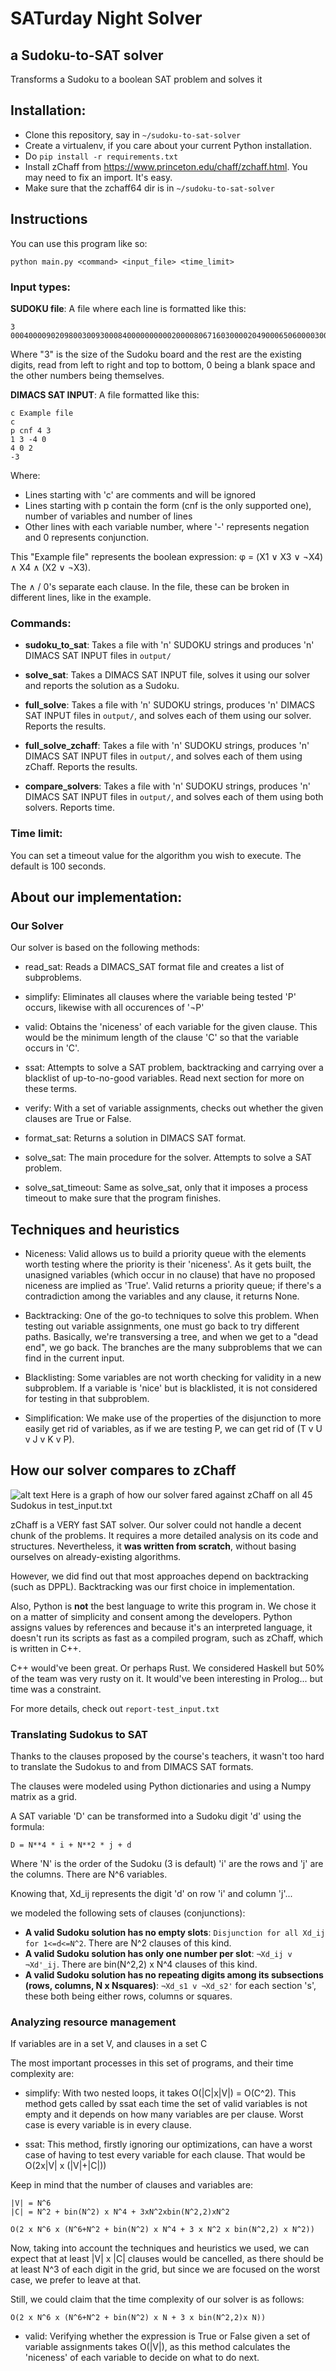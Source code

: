 # SATurday Night Solver
## a Sudoku-to-SAT solver
Transforms a Sudoku to a boolean SAT problem and solves it 

## Installation:
- Clone this repository, say in `~/sudoku-to-sat-solver`
- Create a virtualenv, if you care about your current Python installation.
- Do `pip install -r requirements.txt`
- Install zChaff from https://www.princeton.edu/chaff/zchaff.html. You may need to fix an import. It's easy.
- Make sure that the zchaff64 dir is in `~/sudoku-to-sat-solver`

## Instructions

You can use this program like so:

	python main.py <command> <input_file> <time_limit>

### Input types:

**SUDOKU file**: A file where each line is formatted like this:

	3 000400009020980030093000840000000000200008067160300002049000650600003000000059010

Where "3" is the size of the Sudoku board and the rest are the existing digits, read from left to right and top to bottom, 0 being a blank space and the other numbers being themselves.

**DIMACS SAT INPUT**: A file formatted like this:
	
	c Example file
	c
	p cnf 4 3
	1 3 -4 0
	4 0 2
	-3

Where:
- Lines starting with 'c' are comments and will be ignored
- Lines starting with p contain the form (cnf is the only supported one), number of variables and number of lines
- Other lines with each variable number, where '-' represents negation and 0 represents conjunction.

This "Example file" represents the boolean expression: φ = (X1 ∨ X3 ∨ ¬X4) ∧ X4 ∧ (X2 ∨ ¬X3).

The ∧ / 0's separate each clause. In the file, these can be broken in different lines, like in the example.


### Commands:
- **sudoku_to_sat**:  Takes a file with 'n' SUDOKU strings and produces 'n' DIMACS SAT INPUT files in `output/`

- **solve_sat**: Takes a DIMACS SAT INPUT file, solves it using our solver and reports the solution as a Sudoku.

- **full_solve**: Takes a file with 'n' SUDOKU strings, produces 'n' DIMACS SAT INPUT files in `output/`, and solves each of them using our solver. Reports the results.

- **full_solve_zchaff**: Takes a file with 'n' SUDOKU strings, produces 'n' DIMACS SAT INPUT files in `output/`, and solves each of them using zChaff. Reports the results.

- **compare_solvers**: Takes a file with 'n' SUDOKU strings, produces 'n' DIMACS SAT INPUT files in `output/`, and solves each of them using both solvers. Reports time.

### Time limit:

You can set a timeout value for the algorithm you wish to execute. The default is 100 seconds.


## About our implementation:

### Our Solver

Our solver is based on the following methods:

- read_sat: Reads a DIMACS_SAT format file and creates a list of subproblems.

- simplify: Eliminates all clauses where the variable being tested 'P' occurs, likewise with all occurences of '¬P'

- valid: Obtains the 'niceness' of each variable for the given clause. This would be the minimum length of the clause 'C' so that the variable occurs in 'C'.

- ssat: Attempts to solve a SAT problem, backtracking and carrying over a blacklist of up-to-no-good variables. Read next section for more on these terms.
- verify: With a set of variable assignments, checks out whether the given clauses are True or False. 

- format_sat: Returns a solution in DIMACS SAT format.

- solve_sat: The main procedure for the solver. Attempts to solve a SAT problem.

- solve_sat_timeout: Same as solve_sat, only that it imposes a process timeout to make sure that the program finishes.

## Techniques and heuristics

- Niceness: Valid allows us to build a priority queue with the elements worth testing where the priority is their 'niceness'. As it gets built, the unasigned variables (which occur in no clause) that have no proposed niceness are implied as 'True'. Valid returns a priority queue; if there's a contradiction among the variables and any clause, it returns None.

- Backtracking: One of the go-to techniques to solve this problem. When testing out variable assignments, one must go back to try different paths. Basically, we're transversing a tree, and when we get to a "dead end", we go back. The branches are the many subproblems that we can find in the current input.

- Blacklisting: Some variables are not worth checking for validity in a new subproblem. If a variable is 'nice' but is blacklisted, it is not considered for testing in that subproblem.

- Simplification: We make use of the properties of the disjunction to more easily get rid of variables, as if we are testing P, we can get rid of (T v U v J v K v P).

## How our solver compares to zChaff
![alt text](https://github.com/spokerman12/sudoku-to-sat-solver/blob/master/comparison.png?raw=true)
Here is a graph of how our solver fared against zChaff on all 45 Sudokus in test_input.txt

zChaff is a VERY fast SAT solver. Our solver could not handle a decent chunk of the problems. It requires a more detailed analysis on its code and structures. Nevertheless, it **was written from scratch**, without basing ourselves on already-existing algorithms.

However, we did find out that most approaches depend on backtracking (such as DPPL). Backtracking was our first choice in implementation.

Also, Python is **not** the best language to write this program in. We chose it on a matter of simplicity and consent among the developers. Python assigns values by references and because it's an interpreted language, it doesn't run its scripts as fast as a compiled program, such as zChaff, which is written in C++.

C++ would've been great. Or perhaps Rust. We considered Haskell but 50% of the team was very rusty on it. It would've been interesting in Prolog... but time was a constraint. 

For more details, check out `report-test_input.txt`

### Translating Sudokus to SAT

Thanks to the clauses proposed by the course's teachers, it wasn't too hard to translate the Sudokus to and from DIMACS SAT formats.

The clauses were modeled using Python dictionaries and using a Numpy matrix as a grid.

A SAT variable 'D' can be transformed into a Sudoku digit 'd' using the formula:

	D = N**4 * i + N**2 * j + d

Where 'N' is the order of the Sudoku (3 is default) 'i' are the rows and 'j' are the columns. There are N^6 variables.

Knowing that, Xd_ij represents the digit 'd' on row 'i' and column 'j'...

we modeled the following sets of clauses (conjunctions):
- **A valid Sudoku solution has no empty slots**: `Disjunction for all Xd_ij for 1<=d<=N^2`. There are N^2 clauses of this kind.
- **A valid Sudoku solution has only one number per slot**: `¬Xd_ij v ¬Xd'_ij`. There are bin(N^2,2) x N^4 clauses of this kind.
- **A valid Sudoku solution has no repeating digits among its subsections (rows, columns, N x Nsquares)**: `¬Xd_s1 v ¬Xd_s2'` for each section 's', these both being either rows, columns or squares. 

### Analyzing resource management

If variables are in a set V, and clauses in a set C

The most important processes in this set of programs, and their time complexity are:

- simplify: With two nested loops, it takes O(|C|x|V|) = O(C^2). This method gets called by ssat each time the set of valid variables is not empty and it depends on how many variables are per clause. Worst case is every variable is in every clause.

- ssat: This method, firstly ignoring our optimizations, can have a worst case of having to test every variable for each clause. That would be O(2x|V| x (|V|+|C|))

Keep in mind that the number of clauses and variables are:
	
	|V| = N^6
	|C| = N^2 + bin(N^2) x N^4 + 3xN^2xbin(N^2,2)xN^2
	
	O(2 x N^6 x (N^6+N^2 + bin(N^2) x N^4 + 3 x N^2 x bin(N^2,2) x N^2)) 

Now, taking into account the techniques and heuristics we used, we can expect that at least |V| x |C| clauses would be cancelled, as there should be at least N^3 of each digit in the grid, but since we are focused on the worst case, we prefer to leave at that.

Still, we could claim that the time complexity of our solver is as follows:

	O(2 x N^6 x (N^6+N^2 + bin(N^2) x N + 3 x bin(N^2,2)x N)) 
	

- valid: Verifying whether the expression is True or False given a set of variable assignments takes O(|V|), as this method calculates the 'niceness' of each variable to decide on what to do next.